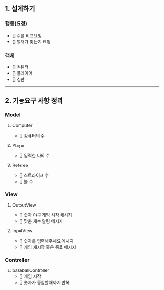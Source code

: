 ## 1. 설계하기
### 행동(요청)
- [] 수를 비교요청
- [] 몇개가 맞는지 요청

### 객체
- [] 컴퓨터
- [] 플레이어
- [] 심판

---

## 2. 기능요구 사항 정리

### Model
1. Computer
   - [] 컴퓨터의 수

2. Player
   - [] 입력한 나의 수

3. Referee
   - [] 스트라이크 수
   - [] 볼 수


### View

1. OutputView
    - [] 숫자 야구 게임 시작 메시지
    - [] 맞춘 개수 알림 메시지

2. InputView
    - [] 숫자를 입력해주세요 메시지
    - [] 게임 재시작 혹은 종료 메시지

### Controller
1. baseballController
   - [] 게임 시작
   - [] 숫자가 동일할때까지 반복
